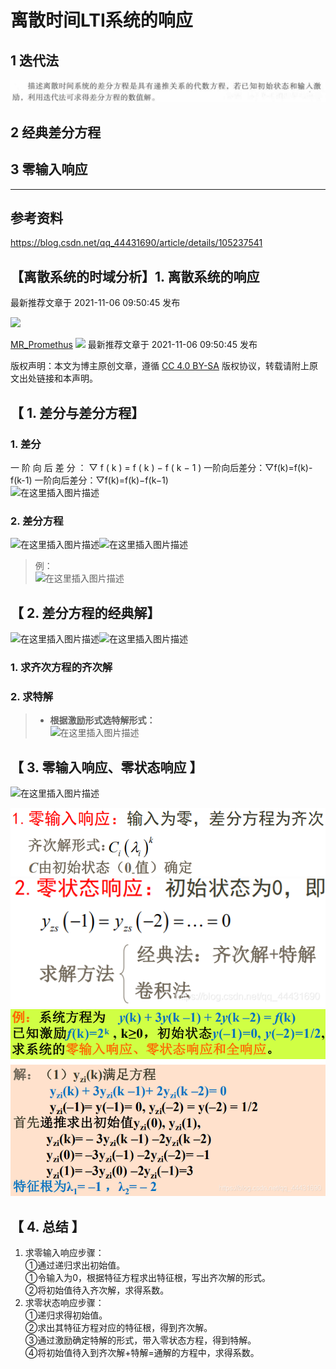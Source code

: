 # 离散时间LTI系统的响应


## 1 迭代法

![alt text](image-34.png)


## 2 经典差分方程

## 3 零输入响应

---

## 参考资料
https://blog.csdn.net/qq_44431690/article/details/105237541

## 【离散系统的时域分析】1. 离散系统的响应

最新推荐文章于 2021-11-06 09:50:45 发布

![](https://csdnimg.cn/release/blogv2/dist/pc/img/original.png)

[MR\_Promethus](https://blog.csdn.net/qq_44431690 "MR_Promethus") ![](https://csdnimg.cn/release/blogv2/dist/pc/img/newCurrentTime2.png) 最新推荐文章于 2021-11-06 09:50:45 发布

版权声明：本文为博主原创文章，遵循 [CC 4.0 BY-SA](http://creativecommons.org/licenses/by-sa/4.0/) 版权协议，转载请附上原文出处链接和本声明。

## 【 1. 差分与差分方程】

### 1\. 差分

一 阶 向 后 差 分 ： ▽ f ( k ) = f ( k ) − f ( k − 1 ) 一阶向后差分：▽f(k)=f(k)-f(k-1) 一阶向后差分：▽f(k)\=f(k)−f(k−1)  
![在这里插入图片描述](https://img-blog.csdnimg.cn/20200401073508983.png?x-oss-process=image/watermark,type_ZmFuZ3poZW5naGVpdGk,shadow_10,text_aHR0cHM6Ly9ibG9nLmNzZG4ubmV0L3FxXzQ0NDMxNjkw,size_16,color_FFFFFF,t_70)

### 2\. 差分方程

![在这里插入图片描述](https://img-blog.csdnimg.cn/20200401073559574.png)![在这里插入图片描述](https://img-blog.csdnimg.cn/20200401073611625.png)

> 例：  
> ![在这里插入图片描述](https://img-blog.csdnimg.cn/20200401073640252.png?x-oss-process=image/watermark,type_ZmFuZ3poZW5naGVpdGk,shadow_10,text_aHR0cHM6Ly9ibG9nLmNzZG4ubmV0L3FxXzQ0NDMxNjkw,size_16,color_FFFFFF,t_70)

## 【 2. 差分方程的经典解】

![在这里插入图片描述](https://img-blog.csdnimg.cn/20200401073729812.png)![在这里插入图片描述](https://img-blog.csdnimg.cn/20200401073743560.png)

### 1\. 求齐次方程的齐次解

### 2\. 求特解

> +   **根据激励形式选特解形式：**  
>     ![在这里插入图片描述](https://img-blog.csdnimg.cn/20200401074301486.png?x-oss-process=image/watermark,type_ZmFuZ3poZW5naGVpdGk,shadow_10,text_aHR0cHM6Ly9ibG9nLmNzZG4ubmV0L3FxXzQ0NDMxNjkw,size_16,color_FFFFFF,t_70)

## 【 3. 零输入响应、零状态响应 】

![在这里插入图片描述](https://img-blog.csdnimg.cn/20200401074533544.png)

![alt text](image-35.png)
![alt text](image-36.png)
![alt text](image-37.png)

## 【 4. 总结 】

1.  求零输入响应步骤：  
    ①通过递归求出初始值。  
    ①令输入为0，根据特征方程求出特征根，写出齐次解的形式。  
    ②将初始值待入齐次解，求得系数。
2.  求零状态响应步骤：  
    ①递归求得初始值。  
    ②求出其特征方程对应的特征根，得到齐次解。  
    ③通过激励确定特解的形式，带入零状态方程，得到特解。  
    ④将初始值待入到齐次解+特解=通解的方程中，求得系数。